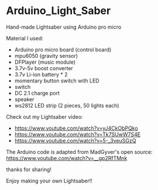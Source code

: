 # Arduino_Light_Saber
Hand-made Lightsaber using Arduino pro micro

Material I used:
- Arduino pro micro board (control board)
- mpu6050 (gravity sensor)
- DFPlayer (music module)
- 3.7v-5v boost converter
- 3.7v Li-ion battery * 2
- momentary button switch with LED
- switch
- DC 2.1 charge port
- speaker
- ws2812 LED strip (2 pieces, 50 lights each)


Check out my Lightsaber video:
- https://www.youtube.com/watch?v=yJ4CkObPQko
- https://www.youtube.com/watch?v=Tk7SUwW7S4E
- https://www.youtube.com/watch?v=5-_3veuSGzQ


The Arduino code is adapted from MadGyver's open source:
https://www.youtube.com/watch?v=__gp2RfTMnk

thanks for sharing!

Enjoy making your own Lightsaber!!
